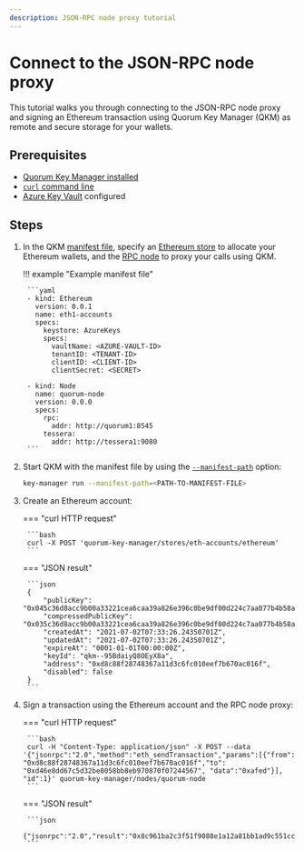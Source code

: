 ```yaml
---
description: JSON-RPC node proxy tutorial
---
```


# Connect to the JSON-RPC node proxy

This tutorial walks you through connecting to the JSON-RPC node proxy and signing an Ethereum transaction using Quorum
Key Manager (QKM) as remote and secure storage for your wallets.

## Prerequisites

- [Quorum Key Manager installed](../Get-Started/Build-From-Source.md)
- [`curl` command line](https://curl.se/download.html)
- [Azure Key Vault](https://azure.microsoft.com/en-us/services/key-vault/) configured

## Steps

1. In the QKM [manifest file](../HowTo/Use-Manifest-File/Overview.md), specify an
   [Ethereum store](../HowTo/Use-Manifest-File/Store.md#ethereum-store) to allocate your Ethereum wallets, and the
   [RPC node](../HowTo/Use-Manifest-File/Node.md) to proxy your calls using QKM.

    !!! example "Example manifest file"

        ```yaml
        - kind: Ethereum
          version: 0.0.1
          name: eth1-accounts
          specs:
            keystore: AzureKeys
            specs:
              vaultName: <AZURE-VAULT-ID>
              tenantID: <TENANT-ID>
              clientID: <CLIENT-ID>
              clientSecret: <SECRET>

        - kind: Node
          name: quorum-node
          version: 0.0.0
          specs:
            rpc:
              addr: http://quorum1:8545
            tessera:
              addr: http://tessera1:9080
        ```

2. Start QKM with the manifest file by using the [`--manifest-path`](../Reference/CLI-Syntax.md#manifest-path) option:

    ```bash
    key-manager run --manifest-path=<PATH-TO-MANIFEST-FILE>
    ```

3. Create an Ethereum account:

    === "curl HTTP request"

        ```bash
        curl -X POST 'quorum-key-manager/stores/eth-accounts/ethereum'
        ```

    === "JSON result"

        ```json
        {
            "publicKey": "0x045c36d8acc9b00a33221cea6caa39a826e396c0be9df00d224c7aa077b4b58a18e6fdf79a4e9724f9f61a8cdac691c3fea30309be0f46035e299051e4c95a62b3",
            "compressedPublicKey": "0x035c36d8acc9b00a33221cea6caa39a826e396c0be9df00d224c7aa077b4b58a18",
            "createdAt": "2021-07-02T07:33:26.24350701Z",
            "updatedAt": "2021-07-02T07:33:26.24350701Z",
            "expireAt": "0001-01-01T00:00:00Z",
            "keyId": "qkm--95BdaiyQ8OEyX8a",
            "address": "0xd8c88f28748367a11d3c6fc010eef7b670ac016f",
            "disabled": false
        }
        ```

4. Sign a transaction using the Ethereum account and the RPC node proxy:

    === "curl HTTP request"

        ```bash
        curl -H "Content-Type: application/json" -X POST --data '{"jsonrpc":"2.0","method":"eth_sendTransaction","params":[{"from": "0xd8c88f28748367a11d3c6fc010eef7b670ac016f","to": "0xd46e8dd67c5d32be8058bb8eb970870f07244567", "data":"0xafed"}], "id":1}' quorum-key-manager/nodes/quorum-node
        ```

    === "JSON result"

        ```json
        {"jsonrpc":"2.0","result":"0x8c961ba2c3f51f9088e1a12a81bb1ad9c551ccfad75615f39e4fc95c3bb7086b","error":null,"id":1}
        ```
